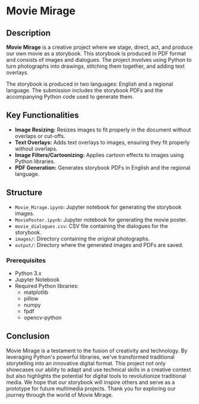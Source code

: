 # Movie Mirage

## Description

**Movie Mirage** is a creative project where we stage, direct, act, and produce our own movie as a storybook. This storybook is produced in PDF format and consists of images and dialogues. The project involves using Python to turn photographs into drawings, stitching them together, and adding text overlays.

The storybook is produced in two languages: English and a regional language. The submission includes the storybook PDFs and the accompanying Python code used to generate them.

## Key Functionalities

- **Image Resizing:** Resizes images to fit properly in the document without overlaps or cut-offs.
- **Text Overlays:** Adds text overlays to images, ensuring they fit properly without overlaps.
- **Image Filters/Cartoonizing:** Applies cartoon effects to images using Python libraries.
- **PDF Generation:** Generates storybook PDFs in English and the regional language.

## Structure

- `Movie_Mirage.ipynb`: Jupyter notebook for generating the storybook images.
- `MoviePoster.ipynb`: Jupyter notebook for generating the movie poster.
- `movie_dialogues.csv`: CSV file containing the dialogues for the storybook.
- `images/`: Directory containing the original photographs.
- `output/`: Directory where the generated images and PDFs are saved.

### Prerequisites

- Python 3.x
- Jupyter Notebook
- Required Python libraries:
  - matplotlib
  - pillow
  - numpy
  - fpdf
  - opencv-python

## Conclusion
Movie Mirage is a testament to the fusion of creativity and technology. By leveraging Python's powerful libraries, we've transformed traditional storytelling into an innovative digital format. This project not only showcases our ability to adapt and use technical skills in a creative context but also highlights the potential for digital tools to revolutionize traditional media. We hope that our storybook will inspire others and serve as a prototype for future multimedia projects. Thank you for exploring our journey through the world of Movie Mirage.
